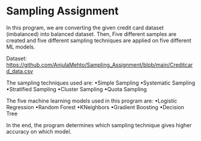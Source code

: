 # Sampling Assignment
In this program, we are converting the given credit card dataset (imbalanced) into balanced dataset. Then, Five different samples are created and five different sampling techniques are applied on five different ML models.

Dataset:
https://github.com/AnjulaMehto/Sampling_Assignment/blob/main/Creditcard_data.csv

The sampling techniques used are:
•Simple Sampling
•Systematic Sampling
•Stratified Sampling
•Cluster Sampling
•Quota Sampling

The five machine learning models used in this program are:
•Logistic Regression
•Random Forest 
•KNeighbors 
•Gradient Boosting
•Decision Tree

In the end, the program determines which sampling technique gives higher accuracy on which model.